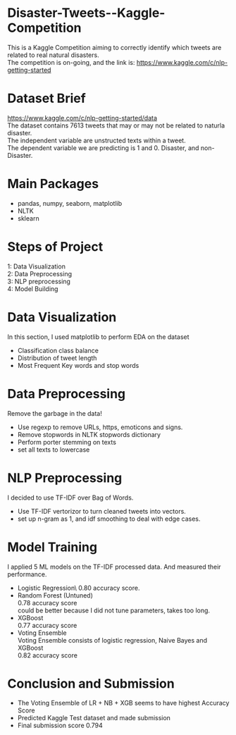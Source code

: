 # Disaster-Tweets--Kaggle-Competition
This is a Kaggle Competition aiming to correctly identify which tweets are related to real natural disasters.\
The competition is on-going, and the link is: https://www.kaggle.com/c/nlp-getting-started

# Dataset Brief
https://www.kaggle.com/c/nlp-getting-started/data \
The dataset contains 7613 tweets that may or may not be related to naturla disaster.\
The independent variable are unstructed texts within a tweet. \
The dependent variable we are predicting is 1 and 0. Disaster, and non-Disaster.
# Main Packages
- pandas, numpy, seaborn, matplotlib
- NLTK
- sklearn

# Steps of Project
1: Data Visualization\
2: Data Preprocessing\
3: NLP preprocessing\
4: Model Building

# Data Visualization
In this section, I used matplotlib to perform EDA on the dataset
- Classification class balance
- Distribution of tweet length
- Most Frequent Key words and stop words

# Data Preprocessing
Remove the garbage in the data!
- Use regexp to remove URLs, https, emoticons and signs.
- Remove stopwords in NLTK stopwords dictionary
- Perform porter stemming on texts
- set all texts to lowercase

# NLP Preprocessing
I decided to use TF-IDF over Bag of Words.
- Use TF-IDF vertorizor to turn cleaned tweets into vectors.
- set up n-gram as 1, and idf smoothing to deal with edge cases.

# Model Training
I applied 5 ML models on the TF-IDF processed data. And measured their performance.
- Logistic Regression\ 
0.80 accuracy score.
- Random Forest (Untuned)\
0.78 accuracy score \
could be better because I did not tune parameters, takes too long.
- XGBoost\
0.77 accuracy score
- Voting Ensemble\
Voting Ensemble consists of logistic regression, Naive Bayes and XGBoost\
0.82 accuracy score

# Conclusion and Submission
- The Voting Ensemble of LR + NB + XGB seems to have highest Accuracy Score
- Predicted Kaggle Test dataset and made submission
- Final submission score 0.794
